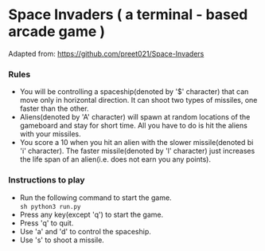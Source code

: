 # Space Invaders ( a terminal - based arcade game )
Adapted from: https://github.com/preet021/Space-Invaders
        
### Rules
* You will be controlling a spaceship(denoted by '$' character) that can move only in horizontal direction. It can shoot two types of missiles, one faster than the other.
* Aliens(denoted by 'A' character) will spawn at random locations of the gameboard and stay for short time. All you have to do is hit the aliens with your missiles. 
* You score a 10 when you hit an alien with the slower missile(denoted bi 'i' character). The faster missile(denoted by 'l' character) just increases the life span of an alien(i.e. does not earn you any points).

### Instructions to play 
* Run the following command to start the game.   
`sh python3 run.py`  
* Press any key(except 'q') to start the game.
* Press 'q' to quit.
* Use 'a' and 'd' to control the spaceship.
* Use 's' to shoot a missile.

